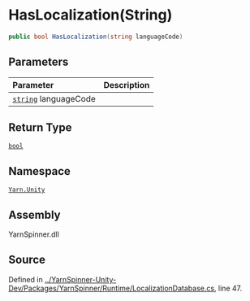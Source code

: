 # HasLocalization\(String\)

```csharp
public bool HasLocalization(string languageCode)
```

## Parameters

| Parameter | Description |
| :--- | :--- |
| [`string`](https://docs.microsoft.com/dotnet/api/System.String) languageCode |  |

## Return Type

[`bool`](https://docs.microsoft.com/dotnet/api/System.Boolean)

## Namespace

[`Yarn.Unity`](../)

## Assembly

YarnSpinner.dll

## Source

Defined in [../YarnSpinner-Unity-Dev/Packages/YarnSpinner/Runtime/LocalizationDatabase.cs](https://github.com/YarnSpinnerTool/YarnSpinner-Unity//blob/develop/Runtime/LocalizationDatabase.cs#L47), line 47.

